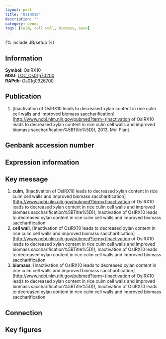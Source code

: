 ```yaml
---
layout: post
title: "OsIRX10"
description: ""
category: genes
tags: [culm, cell wall, biomass, Gene]
---
```

{% include JB/setup %}

## Information
__Symbol__: OsIRX10  
__MSU__: [LOC_Os01g70200](http://rice.plantbiology.msu.edu/cgi-bin/ORF_infopage.cgi?orf=LOC_Os01g70200)  
__RAPdb__: [Os01g0926700](http://rapdb.dna.affrc.go.jp/viewer/gbrowse_details/irgsp1?name=Os01g0926700)  

## Publication
1. [Inactivation of OsIRX10 leads to decreased xylan content in rice culm cell walls and improved biomass saccharification](http://www.ncbi.nlm.nih.gov/pubmed?term=(Inactivation of OsIRX10 leads to decreased xylan content in rice culm cell walls and improved biomass saccharification%5BTitle%5D)), 2013, Mol Plant.

## Genbank accession number

## Expression information

## Key message
1. __culm__, [Inactivation of OsIRX10 leads to decreased xylan content in rice culm cell walls and improved biomass saccharification](http://www.ncbi.nlm.nih.gov/pubmed?term=(Inactivation of OsIRX10 leads to decreased xylan content in rice culm cell walls and improved biomass saccharification%5BTitle%5D)), Inactivation of OsIRX10 leads to decreased xylan content in rice culm cell walls and improved biomass saccharification
2. __cell wall__, [Inactivation of OsIRX10 leads to decreased xylan content in rice culm cell walls and improved biomass saccharification](http://www.ncbi.nlm.nih.gov/pubmed?term=(Inactivation of OsIRX10 leads to decreased xylan content in rice culm cell walls and improved biomass saccharification%5BTitle%5D)), Inactivation of OsIRX10 leads to decreased xylan content in rice culm cell walls and improved biomass saccharification
3. __biomass__, [Inactivation of OsIRX10 leads to decreased xylan content in rice culm cell walls and improved biomass saccharification](http://www.ncbi.nlm.nih.gov/pubmed?term=(Inactivation of OsIRX10 leads to decreased xylan content in rice culm cell walls and improved biomass saccharification%5BTitle%5D)), Inactivation of OsIRX10 leads to decreased xylan content in rice culm cell walls and improved biomass saccharification

## Connection

## Key figures


